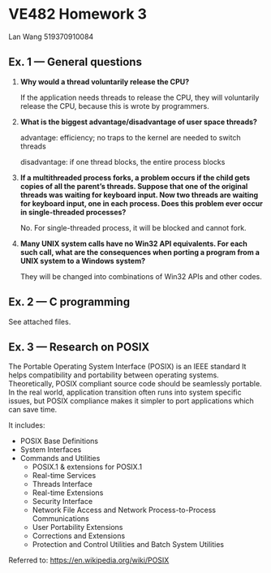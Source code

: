 # VE482 Homework 3

Lan Wang 519370910084

## Ex. 1 — General questions

1. **Why would a thread voluntarily release the CPU?**

   If the application needs threads to release the CPU, they will voluntarily release the CPU, because this is wrote by programmers.

2. **What is the biggest advantage/disadvantage of user space threads?**

   advantage: efficiency; no traps to the kernel are needed to switch threads

   disadvantage: if one thread blocks, the entire process blocks

3. **If a multithreaded process forks, a problem occurs if the child gets copies of all the parent’s threads. Suppose that one of the original threads was waiting for keyboard input. Now two threads are waiting for keyboard input, one in each process. Does this problem ever occur in single-threaded processes?**

   No. For single-threaded process, it will be blocked and cannot fork.

4. **Many UNIX system calls have no Win32 API equivalents. For each such call, what are the consequences when porting a program from a UNIX system to a Windows system?**

   They will be changed into combinations of Win32 APIs and other  codes.

## Ex. 2 — C programming

See attached files.

## Ex. 3 — Research on POSIX

The Portable Operating System Interface (POSIX) is an IEEE standard It helps compatibility and portability between operating systems. Theoretically, POSIX compliant source code should be seamlessly portable. In the real world, application transition often runs into system specific issues, but POSIX compliance makes it simpler to port applications which can save time.

It includes:

- POSIX Base Definitions
- System Interfaces
- Commands and Utilities 
  - POSIX.1 & extensions for POSIX.1
  - Real-time Services
  - Threads Interface
  - Real-time Extensions
  - Security Interface
  - Network File Access and Network Process-to-Process Communications
  - User Portability Extensions
  - Corrections and Extensions
  - Protection and Control Utilities and Batch System Utilities

Referred to: https://en.wikipedia.org/wiki/POSIX